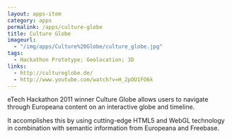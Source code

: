 ```yaml
---
layout: apps-item
category: apps
permalink: /apps/culture-globe
title: Culture Globe
imageurl:
  - "/img/apps/Culture%20Globe/culture_globe.jpg"
tags:
  - Hackathon Prototype; Geolocation; 3D
links:
  - http://cultureglobe.de/
  - http://www.youtube.com/watch?v=H_2pOU1FO6k
---
```


eTech Hackathon 2011 winner Culture Globe allows users to navigate through Europeana content on an interactive globe and timeline.

It accomplishes this by using cutting-edge HTML5 and WebGL technology in combination with semantic information from Europeana and Freebase.


